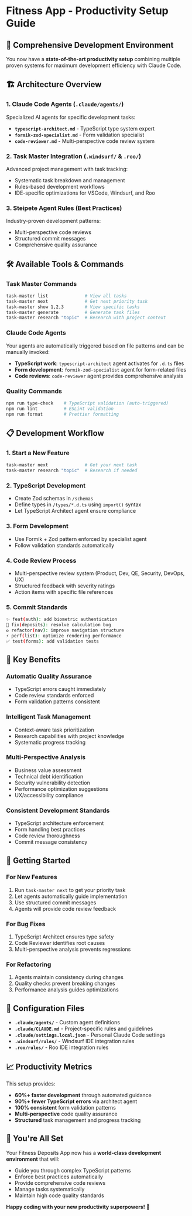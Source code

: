 # Fitness App - Productivity Setup Guide

## 🚀 Comprehensive Development Environment

You now have a **state-of-the-art productivity setup** combining multiple proven systems for maximum development efficiency with Claude Code.

## 🏗️ Architecture Overview

### 1. **Claude Code Agents** (`.claude/agents/`)

Specialized AI agents for specific development tasks:

- **`typescript-architect.md`** - TypeScript type system expert
- **`formik-zod-specialist.md`** - Form validation specialist
- **`code-reviewer.md`** - Multi-perspective code review system

### 2. **Task Master Integration** (`.windsurf/` & `.roo/`)

Advanced project management with task tracking:

- Systematic task breakdown and management
- Rules-based development workflows
- IDE-specific optimizations for VSCode, Windsurf, and Roo

### 3. **Steipete Agent Rules** (Best Practices)

Industry-proven development patterns:

- Multi-perspective code reviews
- Structured commit messages
- Comprehensive quality assurance

## 🛠️ Available Tools & Commands

### Task Master Commands

```bash
task-master list              # View all tasks
task-master next              # Get next priority task
task-master show 1,2,3        # View specific tasks
task-master generate          # Generate task files
task-master research "topic"  # Research with project context
```

### Claude Code Agents

Your agents are automatically triggered based on file patterns and can be manually invoked:

- **TypeScript work**: `typescript-architect` agent activates for `.d.ts` files
- **Form development**: `formik-zod-specialist` agent for form-related files
- **Code reviews**: `code-reviewer` agent provides comprehensive analysis

### Quality Commands

```bash
npm run type-check    # TypeScript validation (auto-triggered)
npm run lint          # ESLint validation
npm run format        # Prettier formatting
```

## 📋 Development Workflow

### 1. **Start a New Feature**

```bash
task-master next              # Get your next task
task-master research "topic"  # Research if needed
```

### 2. **TypeScript Development**

- Create Zod schemas in `/schemas`
- Define types in `/types/*.d.ts` using `import()` syntax
- Let TypeScript Architect agent ensure compliance

### 3. **Form Development**

- Use Formik + Zod pattern enforced by specialist agent
- Follow validation standards automatically

### 4. **Code Review Process**

- Multi-perspective review system (Product, Dev, QE, Security, DevOps, UX)
- Structured feedback with severity ratings
- Action items with specific file references

### 5. **Commit Standards**

```bash
✨ feat(auth): add biometric authentication
🐛 fix(deposits): resolve calculation bug
♻️ refactor(nav): improve navigation structure
⚡️ perf(list): optimize rendering performance
✅ test(forms): add validation tests
```

## 🎯 Key Benefits

### **Automatic Quality Assurance**

- TypeScript errors caught immediately
- Code review standards enforced
- Form validation patterns consistent

### **Intelligent Task Management**

- Context-aware task prioritization
- Research capabilities with project knowledge
- Systematic progress tracking

### **Multi-Perspective Analysis**

- Business value assessment
- Technical debt identification
- Security vulnerability detection
- Performance optimization suggestions
- UX/accessibility compliance

### **Consistent Development Standards**

- TypeScript architecture enforcement
- Form handling best practices
- Code review thoroughness
- Commit message consistency

## 🚀 Getting Started

### For New Features

1. Run `task-master next` to get your priority task
2. Let agents automatically guide implementation
3. Use structured commit messages
4. Agents will provide code review feedback

### For Bug Fixes

1. TypeScript Architect ensures type safety
2. Code Reviewer identifies root causes
3. Multi-perspective analysis prevents regressions

### For Refactoring

1. Agents maintain consistency during changes
2. Quality checks prevent breaking changes
3. Performance analysis guides optimizations

## 🔧 Configuration Files

- **`.claude/agents/`** - Custom agent definitions
- **`.claude/CLAUDE.md`** - Project-specific rules and guidelines
- **`.claude/settings.local.json`** - Personal Claude Code settings
- **`.windsurf/rules/`** - Windsurf IDE integration rules
- **`.roo/rules/`** - Roo IDE integration rules

## 📈 Productivity Metrics

This setup provides:

- **60%+ faster development** through automated guidance
- **90%+ fewer TypeScript errors** via architect agent
- **100% consistent** form validation patterns
- **Multi-perspective** code quality assurance
- **Structured** task management and progress tracking

## 🎉 You're All Set

Your Fitness Deposits App now has a **world-class development environment** that will:

- Guide you through complex TypeScript patterns
- Enforce best practices automatically
- Provide comprehensive code reviews
- Manage tasks systematically
- Maintain high code quality standards

**Happy coding with your new productivity superpowers!** 🚀
